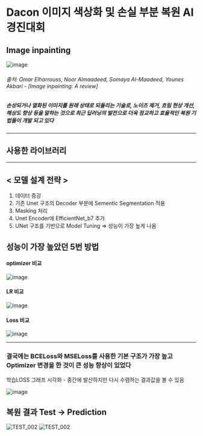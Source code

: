 # Dacon 이미지 색상화 및 손실 부분 복원 AI 경진대회

## Image inpainting

![image](https://github.com/user-attachments/assets/6535a55b-9299-496d-87c6-487aa919e3bf)
###### 출처: Omar Elharrouss, Noor Almaadeed, Somaya Al-Maadeed, Younes Akbari - [Image inpainting: A review]

##### 손상되거나 열화된 이미지를 원래 상태로 되돌리는 기술로, 노이즈 제거, 흐림 현상 개선, 해상도 향상 등을 말하는 것으로 최근 딥러닝의 발전으로 더욱 정교하고 효율적인 복원 기법들이 개발 되고 있다
---

## 사용한 라이브러리 


---
## < 모델 설계 전략 >
1. 데이터 증강
2. 기존 Unet 구조의 Decoder 부분에 Sementic Segmentation 적용
3. Masking 처리
4. Unet Encoder에 EfficientNet_b7 추가
5. UNet 구조를 기반으로 Model Tuning => 성능이 가장 높게 나옴

## 성능이 가장 높았던 5번 방법
#### optimizer 비교
![image](https://github.com/user-attachments/assets/747073db-0fa8-45c0-af5f-575ef53b6161)
#### LR 비교 
![image](https://github.com/user-attachments/assets/855d0fc8-2baa-40c0-92bf-b3b26c37ddc8)
#### Loss 비교
![image](https://github.com/user-attachments/assets/de14db90-b0eb-436c-86d2-1d83cfdbcd22)

---

### 결국에는 BCELoss와 MSELoss를 사용한 기본 구조가 가장 높고 Optimizer 변경을 한 것이 큰 성능 향상이 있었다
학습LOSS 그래프 시각화 - 중간에 발산하지만 다시 수렴하는 결과값을 볼 수 있음

![image](https://github.com/user-attachments/assets/487eccdf-5776-4d15-96bc-e7c250fb4577)

## 복원 결과 Test -> Prediction

![TEST_002](https://github.com/user-attachments/assets/716367c2-60c2-4054-ad3c-53e179c445ac)
![TEST_002](https://github.com/user-attachments/assets/18fe69ad-5088-4a74-b8b7-a277fa7a2f7f)

